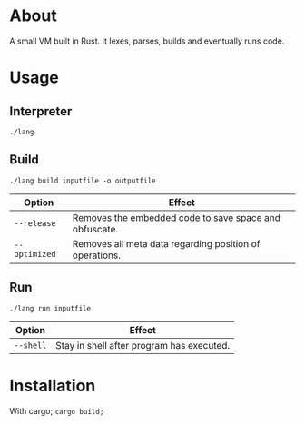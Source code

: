 # About

A small VM built in Rust. It lexes, parses, builds and eventually runs code.

# Usage

## Interpreter

`./lang`

## Build

`./lang build inputfile -o outputfile`

|Option|Effect|
|-|-|
|`--release`|Removes the embedded code to save space and obfuscate.|
|`--optimized`|Removes all meta data regarding position of operations.|

## Run

`./lang run inputfile`

|Option|Effect|
|-|-|
|`--shell`|Stay in shell after program has executed.|

# Installation

With cargo; `cargo build;`